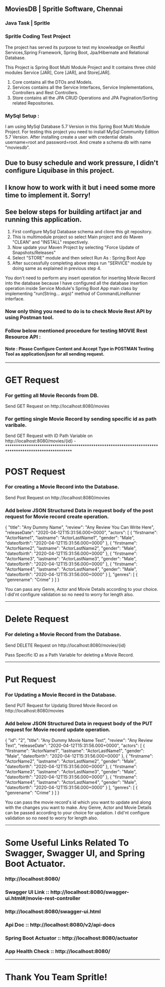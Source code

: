 ## MoviesDB | Spritle Software, Chennai

### Java Task | Spritle

### Spritle Coding Test Project

The project has served its purpose to test my knowleadge on Restful Services,Spring Framework, Spring Boot, Jpa/Hibernate and Relational Database.

This Project is Spring Boot Multi Module Project and It contains three child modules Service [JAR], Core [JAR], and Store[JAR].

1) Core contains all the DTOs and Models. 
2) Services contains all the Service Interfaces, Service Implementations, Controllers and Rest Controllers.
3) Store contains all the JPA CRUD Operations and JPA Pagination/Sorting related Repositories.


### MySql Setup : 
I am using MySql Database 5.7 Version in this Spring Boot Multi Module Project. 
For testing this project you need to install MySql Community Edition 5.7 Version. 
After installing create a user with credential details username=root and password=root. 
And create a schema db with name "moviesdb".

## Due to busy schedule and work pressure, I didn't configure Liquibase in this project. 
## I know how to work with it but i need some more time to implement it. Sorry!

## See below steps for building artifact jar and running this application.

1) First configure MySql Database schema and clone this git repository.
2) This is multimodule project so select Main project and do Maven "CLEAN" and "INSTALL" respectively.
3) Now update your Maven Project by selecting "Force Update of Snapshots/Releases"
4) Select "STORE" module and then select Run As : Spring Boot App
5) After successfully completing above steps run "SERVICE" module by doing same as explained in previous step 4.

You don't need to perform any insert operation for inserting Movie Record into the database because I have configured
all the database insertion operation inside Service Module's Spring Boot App main class by implementing "run(String... args)" method of CommandLineRunner interface.

### Now only thing you need to do is to check Movie Rest API by using Postman tool.

### Follow below mentioned procedure for testing MOVIE Rest Resource API :

#### Note : Please Configure Content and Accept Type in POSTMAN Testing Tool as application/json for all sending request.

*******************************************************************************************************
# GET Request

### For getting all Movie Records from DB.
   
   Send GET Request on  http://localhost:8080/movies
   
### For getting single Movie Record by sending specific id as path varibale.

Send GET Request with ID Path Variable on http://localhost:8080/movies/{id}
-******************************************************************************************************
# POST Request

### For creating a Movie Record into the Database.

Send Post Request on http://localhost:8080/movies

### Add below JSON Structured Data in request body of the post request for Movie record create operation.

{
    "title": "Any Dummy Name",
    "review": "Any Review You Can Write Here",
    "releaseDate": "2020-04-12T15:31:56.000+0000",
    "actors": [
        {
            "firstname": "ActorName1",
            "lastname": "ActorLastName1",
            "gender": "Male",
            "dateofbirth": "2020-04-12T15:31:56.000+0000"
        },
        {
            "firstname": "ActorName2",
            "lastname": "ActorLastName2",
            "gender": "Male",
            "dateofbirth": "2020-04-12T15:31:56.000+0000"
        },
        {
            "firstname": "ActorName3",
            "lastname": "ActorLastName3",
            "gender": "Male",
            "dateofbirth": "2020-04-12T15:31:56.000+0000"
        },
        {
            "firstname": "ActorName4",
            "lastname": "ActorLastName4",
            "gender": "Male",
            "dateofbirth": "2020-04-12T15:31:56.000+0000"
        }
    ],
    "genres": [
        {
            "genrename": "Crime"
        }
    ]
}

You can pass any Genre, Actor and Movie Details according to your choice. I did'nt configure validation so no need to worry for length also.

******************************************************************************************************************************

# Delete Request

### For deleting a Movie Record from the Database.

  Send DELETE Request on http://localhost:8080/movies/{id}
  
  Pass Specific ID as a Path Variable for deleting a Movie Record.

******************************************************************************************************************************
# Put Request 
 
 ### For Updating a Movie Record in the Database.
 
 Send PUT Request for Updatig Stored Movie Record on http://localhost:8080/movies
 
 ### Add below JSON Structured Data in request body of the PUT request for Movie record update operation.

{
	"id": "2",
    "title": "Any Dummy Movie Name Text",
    "review": "Any Review Text",
    "releaseDate": "2020-04-12T15:31:56.000+0000",
    "actors": [
        {
            "firstname": "ActorName1",
            "lastname": "ActorLastName1",
            "gender": "Male",
            "dateofbirth": "2020-04-12T15:31:56.000+0000"
        },
        {
            "firstname": "ActorName2",
            "lastname": "ActorLastName2",
            "gender": "Male",
            "dateofbirth": "2020-04-12T15:31:56.000+0000"
        },
        {
            "firstname": "ActorName3",
            "lastname": "ActorLastName3",
            "gender": "Male",
            "dateofbirth": "2020-04-12T15:31:56.000+0000"
        },
        {
            "firstname": "ActorName4",
            "lastname": "ActorLastName4",
            "gender": "Male",
            "dateofbirth": "2020-04-12T15:31:56.000+0000"
        }
    ],
    "genres": [
        {
            "genrename": "Crime"
        }
    ]
}

You can pass the movie record's id which you want to update and along with the changes you want to make. 
Any Genre, Actor and Movie Details can be passed according to your choice for updation.
I did'nt configure validation so no need to worry for length also.

******************************************************************************************************************************

# Some Useful Links Related To Swagger, Swagger UI, and Spring Boot Actuator.

### http://localhost:8080/ 

### Swagger UI Link       ::        http://localhost:8080/swagger-ui.html#/movie-rest-controller 
###                                 http://localhost:8080/swagger-ui.html
                   
### Api Doc               ::        http://localhost:8080/v2/api-docs 

### Spring Boot Actuator  ::        http://localhost:8080/actuator

### App Health Check      ::        http://localhost:8080/ 

*******************************************************************************************************************************
  
# Thank You Team Spritle!
